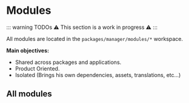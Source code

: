 # Modules

::: warning TODOs
:warning: This section is a work in progress :warning:
:::

All modules are located in the `packages/manager/modules/*` workspace.

**Main objectives:**

- Shared across packages and applications.
- Product Oriented.
- Isolated (Brings his own dependencies, assets, translations, etc…)

## All modules

<ListPackages type="modules"/>

<script setup>
import ListPackages from '../components/ListPackages.vue'
</script>

